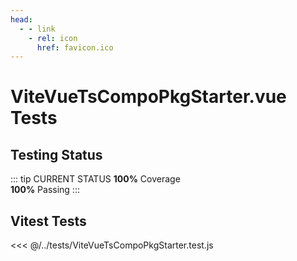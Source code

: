 ```yaml
---
head:
  - - link
    - rel: icon
      href: favicon.ico
---
```





# ViteVueTsCompoPkgStarter.vue Tests



## Testing Status

::: tip CURRENT STATUS
**100%** Coverage  
**100%** Passing
:::



## Vitest Tests

<<< @/../tests/ViteVueTsCompoPkgStarter.test.js